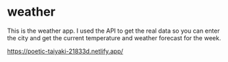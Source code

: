 # weather

This is the weather app. 
I used the API to get the real data so you can enter the city and get the current temperature and weather forecast for the week.

https://poetic-taiyaki-21833d.netlify.app/
